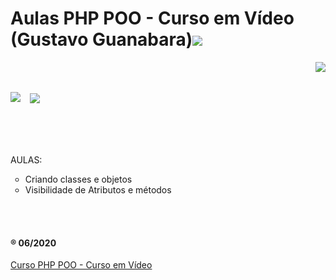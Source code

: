 <h1>Aulas PHP POO - Curso em Vídeo (Gustavo Guanabara)<img src="https://i.imgur.com/JlviyZW.png"/></h1>
<img src="https://i.imgur.com/Pxy5QNG.png" align="right"/>
<br/>
<br/>
<p><img src="https://i.imgur.com/BSFnjYf.png" align="left"/>&nbsp;&nbsp;    <span><img src="https://i.imgur.com/ZCwsxbf.png" align="center"/></span></p>
<br/>
<br/>
<br/>
<br/>
AULAS:
<ul type="circle">
	<li>Criando classes e objetos</li>
	<li>Visibilidade de Atributos e métodos</li>	
</ul><br/><br/>



<h4>&reg; 06/2020</h4>
<a href="https://www.youtube.com/playlist?list=PLHz_AreHm4dmGuLII3tsvryMMD7VgcT7x">Curso PHP POO - Curso em Vídeo</a>